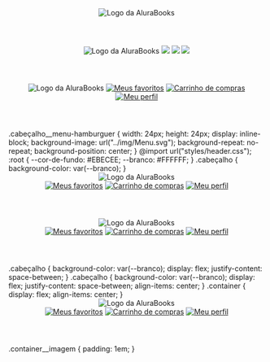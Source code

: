 <body>

</body>
<body>
    <header class="cabeçalho">
        <span class="cabeçalho__menu-hamburguer"></span>
        <img src="img/Logo.svg" alt="Logo da AluraBooks">
    </header>
</body>
<body>
    <header class="cabeçalho">
        <span class="cabeçalho__menu-hamburguer"></span>
        <img src="img/Logo.svg" alt="Logo da AluraBooks">
        <a href="#"><img src="img/Favoritos.svg"></a>
        <a href="#"><img src="img/Compras.svg"></a>
        <a href="#"><img src="img/Usuario.svg"></a>
    </header>
</body>
<body>
    <header class="cabeçalho">
        <span class="cabeçalho__menu-hamburguer"></span>
        <img src="img/Logo.svg" alt="Logo da AluraBooks">
        <a href="#"><img src="img/Favoritos.svg" alt="Meus favoritos"></a>
        <a href="#"><img src="img/Compras.svg" alt="Carrinho de compras"></a>
        <a href="#"><img src="img/Usuario.svg" alt="Meu perfil"></a>
    </header>
</body>
.cabeçalho__menu-hamburguer {
    width: 24px;
    height: 24px;
    display: inline-block;
    background-image: url("../img/Menu.svg");
    background-repeat: no-repeat;
    background-position: center;
}
@import url("styles/header.css");
:root {
    --cor-de-fundo: #EBECEE;
    --branco: #FFFFFF;
}
.cabeçalho {
    background-color: var(--branco);
}
<header class="cabeçalho">
    <div class="container">
        <span class="cabeçalho__menu-hamburguer"></span>
        <img src="img/Logo.svg" alt="Logo da AluraBooks">
    </div>
    <a href="#"><img src="img/Favoritos.svg" alt="Meus favoritos"></a>
    <a href="#"><img src="img/Compras.svg" alt="Carrinho de compras"></a>
    <a href="#"><img src="img/Usuario.svg" alt="Meu perfil"></a>
</header>
<header class="cabeçalho">
    <div class="container">
        <span class="cabeçalho__menu-hamburguer"></span>
        <img src="img/Logo.svg" alt="Logo da AluraBooks">
    </div>
    <div class="container">
        <a href="#"><img src="img/Favoritos.svg" alt="Meus favoritos"></a>
        <a href="#"><img src="img/Compras.svg" alt="Carrinho de compras"></a>
        <a href="#"><img src="img/Usuario.svg" alt="Meu perfil"></a>
    </div>
</header>
.cabeçalho {
    background-color: var(--branco);
    display: flex;
    justify-content: space-between;
}
.cabeçalho {
    background-color: var(--branco);
    display: flex;
    justify-content: space-between;
    align-items: center;
}
.container {
    display: flex;
    align-items: center;
}
<header class="cabeçalho">
    <div class="container">
        <span class="cabeçalho__menu-hamburguer container__imagem"></span>
        <img src="img/Logo.svg" alt="Logo da AluraBooks" class="container__imagem">
    </div>
    <div class="container">
        <a href="#"><img src="img/Favoritos.svg" alt="Meus favoritos" class="container__imagem"></a>
        <a href="#"><img src="img/Compras.svg" alt="Carrinho de compras" class="container__imagem"></a>
        <a href="#"><img src="img/Usuario.svg" alt="Meu perfil" class="container__imagem"></a>
    </div>
</header>
.container__imagem {
    padding: 1em;
}
